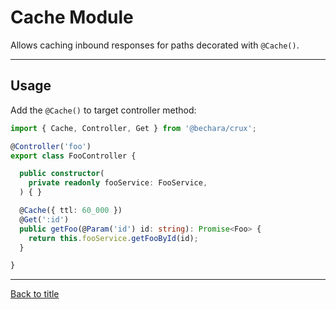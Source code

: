 # Cache Module

Allows caching inbound responses for paths decorated with `@Cache()`.

---

## Usage

Add the `@Cache()` to target controller method:

```ts
import { Cache, Controller, Get } from '@bechara/crux';

@Controller('foo')
export class FooController {

  public constructor(
    private readonly fooService: FooService,
  ) { }

  @Cache({ ttl: 60_000 })
  @Get(':id')
  public getFoo(@Param('id') id: string): Promise<Foo> {
    return this.fooService.getFooById(id);
  }

}
```

---

[Back to title](../../README.md)
